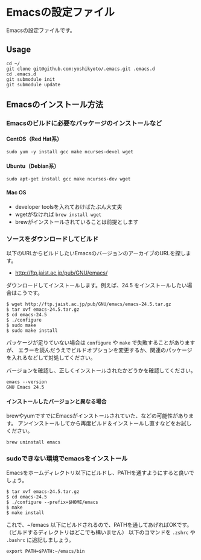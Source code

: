 # Emacsの設定ファイル

Emacsの設定ファイルです。

## Usage

```
cd ~/
git clone git@github.com:yoshikyoto/.emacs.git .emacs.d
cd .emacs.d
git submodule init
git submodule update
```

## Emacsのインストール方法

### Emacsのビルドに必要なパッケージのインストールなど

#### CentOS（Red Hat系）

```
sudo yum -y install gcc make ncurses-devel wget
```

#### Ubuntu（Debian系）

```
sudo apt-get install gcc make ncurses-dev wget
```

#### Mac OS

* developer toolsを入れておけばたぶん大丈夫
* wgetがなければ `brew install wget`
* brewがインストールされていることは前提とします

### ソースをダウンロードしてビルド

以下のURLからビルドしたいEmacsのバージョンのアーカイブのURLを探します。

* http://ftp.jaist.ac.jp/pub/GNU/emacs/ 

ダウンロードしてインストールします。例えば、24.5 をインストールしたい場合はこうです。

```
$ wget http://ftp.jaist.ac.jp/pub/GNU/emacs/emacs-24.5.tar.gz
$ tar xvf emacs-24.5.tar.gz
$ cd emacs-24.5
$ ./configure
$ sudo make
$ sudo make install
```

パッケージが足りていない場合は `configure` や `make` で失敗することがありますが、
エラーを読んだうえでビルドオプションを変更するか、関連のパッケージを入れるなどして対処してください。

バージョンを確認し、正しくインストールされたかどうかを確認してください。

```
emacs --version
GNU Emacs 24.5
```

#### インストールしたバージョンと異なる場合

brewやyumですでにEmacsがインストールされていた、などの可能性があります。
アンインストールしてから再度ビルド＆インストールし直すなどをお試しください。

```
brew uninstall emacs
```

### sudoできない環境でemacsをインストール

Emacsをホームディレクトリ以下にビルドし、PATHを通すようにすると良いでしょう。

```
$ tar xvf emacs-24.5.tar.gz
$ cd emacs-24.5
$ ./configure --prefix=$HOME/emacs
$ make
$ make install
```

これで、~/emacs 以下にビルドされるので、PATHを通してあげればOKです。
（ビルドするディレクトリはどこでも構いません）
以下のコマンドを `.zshrc` や `.bashrc` に追記しましょう。

```
export PATH=$PATH:~/emacs/bin
```
